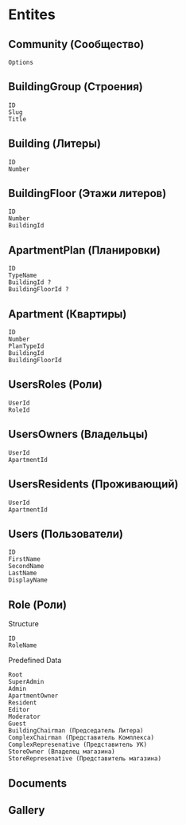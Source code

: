 # Entites

## Community (Сообщество)

```text
Options
```

## BuildingGroup (Строения)

```text
ID
Slug
Title
```

## Building (Литеры)

```text
ID
Number
```

## BuildingFloor (Этажи литеров)

```text
ID
Number
BuildingId
```

## ApartmentPlan (Планировки)

```text
ID
TypeName
BuildingId ?
BuildingFloorId ?
```

## Apartment (Квартиры)

```text
ID
Number
PlanTypeId
BuildingId
BuildingFloorId
```

## UsersRoles (Роли)

```text
UserId
RoleId
```

## UsersOwners (Владельцы)

```text
UserId
ApartmentId
```

## UsersResidents (Проживающий)

```text
UserId
ApartmentId
```

## Users (Пользователи)

```text
ID
FirstName
SecondName
LastName
DisplayName
```

## Role (Роли)

Structure

```text
ID
RoleName
```

Predefined Data

```
Root
SuperAdmin
Admin
ApartmentOwner
Resident
Editor
Moderator
Guest
BuildingChairman (Председатель Литера)
ComplexChairman (Представитель Комплекса)
ComplexRepresenative (Представитель УК)
StoreOwner (Владелец магазина)
StoreRepresenative (Представитель магазина)
```

## Documents

## Gallery
